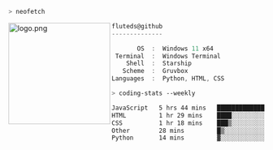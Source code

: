 ```zsh
> neofetch
```

<!--img align="left" src="https://github.com/fluteds.png" alt="logo.png" width="200"/>-->
<img align="left" src="https://external-content.duckduckgo.com/iu/?u=https%3A%2F%2F78.media.tumblr.com%2F975fca5f82161b190efdcaa05ffbd4ec%2Ftumblr_p6q6m9TJF01x3p3jmo1_500.png&f=1&nofb=1" alt="logo.png" width="200"/>

```csharp
fluteds@github
--------------

       OS  :  Windows 11 x64
 Terminal  :  Windows Terminal
    Shell  :  Starship
   Scheme  :  Gruvbox
Languages  :  Python, HTML, CSS
```

```zsh
> coding-stats --weekly
```

<!--START_SECTION:waka-->

```txt
JavaScript   5 hrs 44 mins   ███████████████░░░░░░░░░░   60.47 %
HTML         1 hr 29 mins    ████░░░░░░░░░░░░░░░░░░░░░   15.74 %
CSS          1 hr 18 mins    ███▒░░░░░░░░░░░░░░░░░░░░░   13.81 %
Other        28 mins         █▒░░░░░░░░░░░░░░░░░░░░░░░   04.92 %
Python       14 mins         ▓░░░░░░░░░░░░░░░░░░░░░░░░   02.53 %
```

<!--END_SECTION:waka-->
